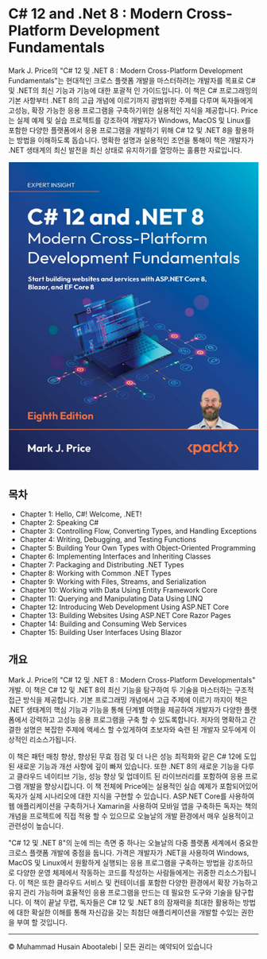 <!-- ©©©©©©©©©©©©©©©©©©©©©©©© All Rights Are Reserved By Muhammad Husain Abootalebi ©©©©©©©©©©©©©©©©©©©©©©©©©©©©©©©©©© -->

# C# 12 and .Net 8 : Modern Cross-Platform Development Fundamentals

Mark J. Price의 "C# 12 및 .NET 8 : Modern Cross-Platform Development Fundamentals"는 현대적인 크로스 플랫폼 개발을 마스터하려는 개발자를 목표로 C# 및 .NET의 최신 기능과 기능에 대한 포괄적 인 가이드입니다. 이 책은 C# 프로그래밍의 기본 사항부터 .NET 8의 고급 개념에 이르기까지 광범위한 주제를 다루며 독자들에게 고성능, 확장 가능한 응용 프로그램을 구축하기위한 실용적인 지식을 제공합니다. Price는 실제 예제 및 실습 프로젝트를 강조하여 개발자가 Windows, MacOS 및 Linux를 포함한 다양한 플랫폼에서 응용 프로그램을 개발하기 위해 C# 12 및 .NET 8을 활용하는 방법을 이해하도록 돕습니다. 명확한 설명과 실용적인 조언을 통해이 책은 개발자가 .NET 생태계의 최신 발전을 최신 상태로 유지하기를 열망하는 훌륭한 자료입니다.

![CSharp 12 and DotNET 8](../../assets/Books/Book%20Covers/1%20-%202%20-%20CSharp%2012%20and%20DotNet%208.webp)

## 목차

- Chapter 1: Hello, C#! Welcome, .NET!
- Chapter 2: Speaking C#
- Chapter 3: Controlling Flow, Converting Types, and Handling Exceptions
- Chapter 4: Writing, Debugging, and Testing Functions
- Chapter 5: Building Your Own Types with Object-Oriented Programming
- Chapter 6: Implementing Interfaces and Inheriting Classes
- Chapter 7: Packaging and Distributing .NET Types
- Chapter 8: Working with Common .NET Types
- Chapter 9: Working with Files, Streams, and Serialization
- Chapter 10: Working with Data Using Entity Framework Core
- Chapter 11: Querying and Manipulating Data Using LINQ
- Chapter 12: Introducing Web Development Using ASP.NET Core
- Chapter 13: Building Websites Using ASP.NET Core Razor Pages
- Chapter 14: Building and Consuming Web Services
- Chapter 15: Building User Interfaces Using Blazor

## 개요

Mark J. Price의 "C# 12 및 .NET 8 : Modern Cross-Platform Developmentals" 개발. 이 책은 C# 12 및 .NET 8의 최신 기능을 탐구하여 두 기술을 마스터하는 구조적 접근 방식을 제공합니다. 기본 프로그래밍 개념에서 고급 주제에 이르기 까지이 책은 .NET 생태계의 핵심 기능과 기능을 통해 단계별 여행을 제공하여 개발자가 다양한 플랫폼에서 강력하고 고성능 응용 프로그램을 구축 할 수 있도록합니다. 저자의 명확하고 간결한 설명은 복잡한 주제에 액세스 할 수있게하여 초보자와 숙련 된 개발자 모두에게 이상적인 리소스가됩니다.

이 책은 패턴 매칭 향상, 향상된 무효 점검 및 더 나은 성능 최적화와 같은 C# 12에 도입 된 새로운 기능과 개선 사항에 깊이 빠져 있습니다. 또한 .NET 8의 새로운 기능을 다루고 클라우드 네이티브 기능, 성능 향상 및 업데이트 된 라이브러리를 포함하여 응용 프로그램 개발을 향상시킵니다. 이 책 전체에 Price에는 실용적인 실습 예제가 포함되어있어 독자가 실제 시나리오에 대한 지식을 구현할 수 있습니다. ASP.NET Core를 사용하여 웹 애플리케이션을 구축하거나 Xamarin을 사용하여 모바일 앱을 구축하든 독자는 책의 개념을 프로젝트에 직접 적용 할 수 있으므로 오늘날의 개발 환경에서 매우 실용적이고 관련성이 높습니다.

"C# 12 및 .NET 8"의 눈에 띄는 측면 중 하나는 오늘날의 다중 플랫폼 세계에서 중요한 크로스 플랫폼 개발에 중점을 둡니다. 가격은 개발자가 .NET을 사용하여 Windows, MacOS 및 Linux에서 원활하게 실행되는 응용 프로그램을 구축하는 방법을 강조하므로 다양한 운영 체제에서 작동하는 코드를 작성하는 사람들에게는 귀중한 리소스가됩니다. 이 책은 또한 클라우드 서비스 및 컨테이너를 포함한 다양한 환경에서 확장 가능하고 유지 관리 가능하며 효율적인 응용 프로그램을 만드는 데 필요한 도구와 기술을 탐구합니다. 이 책이 끝날 무렵, 독자들은 C# 12 및 .NET 8의 잠재력을 최대한 활용하는 방법에 대한 확실한 이해를 통해 자신감을 갖는 최첨단 애플리케이션을 개발할 수있는 권한을 부여 할 것입니다.

---

© Muhammad Husain Abootalebi | 모든 권리는 예약되어 있습니다

<!-- ©©©©©©©©©©©©©©©©©©©©©©©© All Rights Are Reserved By Muhammad Husain Abootalebi ©©©©©©©©©©©©©©©©©©©©©©©©©©©©©©©©©© -->
